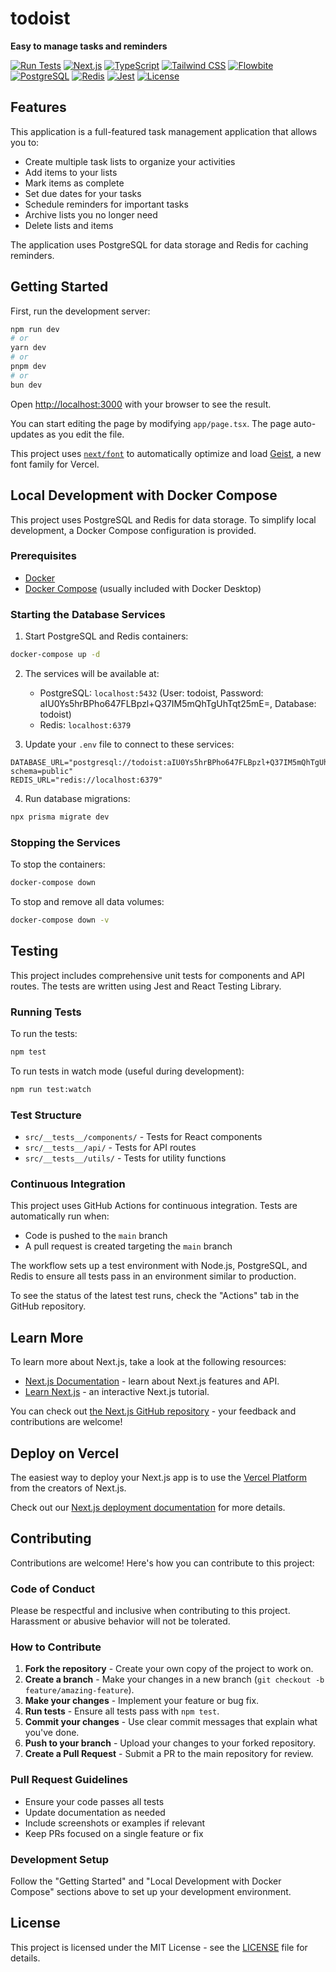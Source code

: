 # todoist
**Easy to manage tasks and reminders**

[![Run Tests](https://github.com/santthosh/todoist/actions/workflows/test.yml/badge.svg)](https://github.com/santthosh/todoist/actions/workflows/test.yml)
[![Next.js](https://img.shields.io/badge/Next.js-15.2.2-black?style=flat&logo=next.js)](https://nextjs.org/)
[![TypeScript](https://img.shields.io/badge/TypeScript-5-blue?style=flat&logo=typescript)](https://www.typescriptlang.org/)
[![Tailwind CSS](https://img.shields.io/badge/Tailwind_CSS-3.4-38B2AC?style=flat&logo=tailwind-css)](https://tailwindcss.com/)
[![Flowbite](https://img.shields.io/badge/Flowbite-2.3-0CA4E6?style=flat&logo=flowbite)](https://flowbite.com/)
[![PostgreSQL](https://img.shields.io/badge/PostgreSQL-14-336791?style=flat&logo=postgresql)](https://www.postgresql.org/)
[![Redis](https://img.shields.io/badge/Redis-7-DC382D?style=flat&logo=redis)](https://redis.io/)
[![Jest](https://img.shields.io/badge/Jest-29-C21325?style=flat&logo=jest)](https://jestjs.io/)
[![License](https://img.shields.io/badge/License-MIT-yellow.svg)](https://opensource.org/licenses/MIT)

## Features

This application is a full-featured task management application that allows you to:

- Create multiple task lists to organize your activities
- Add items to your lists
- Mark items as complete
- Set due dates for your tasks
- Schedule reminders for important tasks
- Archive lists you no longer need
- Delete lists and items

The application uses PostgreSQL for data storage and Redis for caching reminders.

## Getting Started

First, run the development server:

```bash
npm run dev
# or
yarn dev
# or
pnpm dev
# or
bun dev
```

Open [http://localhost:3000](http://localhost:3000) with your browser to see the result.

You can start editing the page by modifying `app/page.tsx`. The page auto-updates as you edit the file.

This project uses [`next/font`](https://nextjs.org/docs/app/building-your-application/optimizing/fonts) to automatically optimize and load [Geist](https://vercel.com/font), a new font family for Vercel.

## Local Development with Docker Compose

This project uses PostgreSQL and Redis for data storage. To simplify local development, a Docker Compose configuration is provided.

### Prerequisites

- [Docker](https://docs.docker.com/get-docker/)
- [Docker Compose](https://docs.docker.com/compose/install/) (usually included with Docker Desktop)

### Starting the Database Services

1. Start PostgreSQL and Redis containers:

```bash
docker-compose up -d
```

2. The services will be available at:
   - PostgreSQL: `localhost:5432` (User: todoist, Password: aIU0Ys5hrBPho647FLBpzl+Q37IM5mQhTgUhTqt25mE=, Database: todoist)
   - Redis: `localhost:6379`

3. Update your `.env` file to connect to these services:

```
DATABASE_URL="postgresql://todoist:aIU0Ys5hrBPho647FLBpzl+Q37IM5mQhTgUhTqt25mE=@localhost:5432/todoist?schema=public"
REDIS_URL="redis://localhost:6379"
```

4. Run database migrations:

```bash
npx prisma migrate dev
```

### Stopping the Services

To stop the containers:

```bash
docker-compose down
```

To stop and remove all data volumes:

```bash
docker-compose down -v
```

## Testing

This project includes comprehensive unit tests for components and API routes. The tests are written using Jest and React Testing Library.

### Running Tests

To run the tests:

```bash
npm test
```

To run tests in watch mode (useful during development):

```bash
npm run test:watch
```

### Test Structure

- `src/__tests__/components/` - Tests for React components
- `src/__tests__/api/` - Tests for API routes
- `src/__tests__/utils/` - Tests for utility functions

### Continuous Integration

This project uses GitHub Actions for continuous integration. Tests are automatically run when:

- Code is pushed to the `main` branch
- A pull request is created targeting the `main` branch

The workflow sets up a test environment with Node.js, PostgreSQL, and Redis to ensure all tests pass in an environment similar to production.

To see the status of the latest test runs, check the "Actions" tab in the GitHub repository.

## Learn More

To learn more about Next.js, take a look at the following resources:

- [Next.js Documentation](https://nextjs.org/docs) - learn about Next.js features and API.
- [Learn Next.js](https://nextjs.org/learn) - an interactive Next.js tutorial.

You can check out [the Next.js GitHub repository](https://github.com/vercel/next.js) - your feedback and contributions are welcome!

## Deploy on Vercel

The easiest way to deploy your Next.js app is to use the [Vercel Platform](https://vercel.com/new?utm_medium=default-template&filter=next.js&utm_source=create-next-app&utm_campaign=create-next-app-readme) from the creators of Next.js.

Check out our [Next.js deployment documentation](https://nextjs.org/docs/app/building-your-application/deploying) for more details.

## Contributing

Contributions are welcome! Here's how you can contribute to this project:

### Code of Conduct

Please be respectful and inclusive when contributing to this project. Harassment or abusive behavior will not be tolerated.

### How to Contribute

1. **Fork the repository** - Create your own copy of the project to work on.
2. **Create a branch** - Make your changes in a new branch (`git checkout -b feature/amazing-feature`).
3. **Make your changes** - Implement your feature or bug fix.
4. **Run tests** - Ensure all tests pass with `npm test`.
5. **Commit your changes** - Use clear commit messages that explain what you've done.
6. **Push to your branch** - Upload your changes to your forked repository.
7. **Create a Pull Request** - Submit a PR to the main repository for review.

### Pull Request Guidelines

- Ensure your code passes all tests
- Update documentation as needed
- Include screenshots or examples if relevant
- Keep PRs focused on a single feature or fix

### Development Setup

Follow the "Getting Started" and "Local Development with Docker Compose" sections above to set up your development environment.

## License

This project is licensed under the MIT License - see the [LICENSE](LICENSE) file for details.